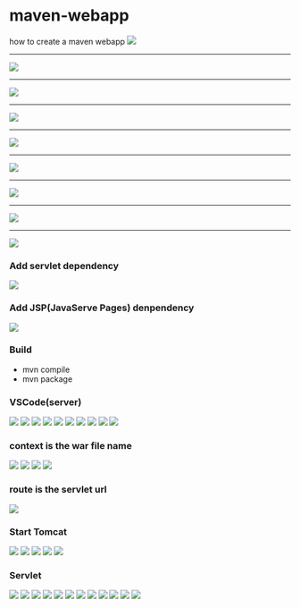 # maven-webapp

how to create a maven webapp
![](./images/Screen%20Shot%202022-04-09%20at%206.25.51%20AM.png)

---

![](./images/Screen%20Shot%202022-04-09%20at%206.26.16%20AM.png)

---

![](./images/Screen%20Shot%202022-04-09%20at%206.26.29%20AM.png)

---

![](./images/Screen%20Shot%202022-04-09%20at%206.26.38%20AM.png)

---

![](./images/Screen%20Shot%202022-04-09%20at%206.26.50%20AM.png)

---

![](./images/Screen%20Shot%202022-04-09%20at%206.27.02%20AM.png)

---

![](./images/Screen%20Shot%202022-04-09%20at%206.27.10%20AM.png)

---

![](./images/Screen%20Shot%202022-04-09%20at%206.27.46%20AM.png)

---

![](./images/Screen%20Shot%202022-04-09%20at%206.28.54%20AM.png)

### Add servlet dependency

![](./images/Screen%20Shot%202022-04-09%20at%206.38.13%20AM.png)

### Add JSP(JavaServe Pages) denpendency

![](./images/Screen%20Shot%202022-04-09%20at%206.44.54%20AM.png)

### Build

- mvn compile
- mvn package

### VSCode(server)

![](./images/Screen%20Shot%202022-04-18%20at%207.02.26%20PM.png)
![](./images/Screen%20Shot%202022-04-18%20at%207.04.12%20PM.png)
![](./images/Screen%20Shot%202022-04-18%20at%207.05.03%20PM.png)
![](./images/Screen%20Shot%202022-04-18%20at%207.05.36%20PM.png)
![](./images/Screen%20Shot%202022-04-18%20at%207.06.43%20PM.png)
![](./images/Screen%20Shot%202022-04-18%20at%207.07.03%20PM.png)
![](./images/Screen%20Shot%202022-04-18%20at%207.07.13%20PM.png)
![](./images/Screen%20Shot%202022-04-18%20at%207.07.27%20PM.png)
![](./images/Screen%20Shot%202022-04-18%20at%207.07.42%20PM.png)
![](./images/Screen%20Shot%202022-04-18%20at%207.08.05%20PM.png)

### context is the war file name

![](./images/Screen%20Shot%202022-04-18%20at%208.12.32%20PM.png)
![](./images/Screen%20Shot%202022-04-18%20at%208.29.28%20PM.png)
![](./images/Screen%20Shot%202022-04-18%20at%208.30.23%20PM.png)
![](./images/Screen%20Shot%202022-04-18%20at%208.31.46%20PM.png)

### route is the servlet url

![](./images/Screen%20Shot%202022-04-18%20at%208.37.21%20PM.png)

### Start Tomcat

![](./images/Screen%20Shot%202022-04-09%20at%207.00.24%20AM.png)
![](./images/Screen%20Shot%202022-04-09%20at%209.58.50%20AM.png`)
![](./images/Screen%20Shot%202022-04-09%20at%2010.00.01%20AM.png)
![](./images/Screen%20Shot%202022-04-09%20at%2010.00.54%20AM.png)
![](./images/Screen%20Shot%202022-04-09%20at%2010.01.40%20AM.png)

### Servlet

![](./images/Screen%20Shot%202022-04-09%20at%2011.21.41%20AM.png)
![](./images/Screen%20Shot%202022-04-09%20at%2011.26.54%20AM.png)
![](./images/Screen%20Shot%202022-04-09%20at%2011.27.08%20AM.png)
![](./images/Screen%20Shot%202022-04-09%20at%2011.28.02%20AM.png)
![](./images/Screen%20Shot%202022-04-09%20at%2011.28.33%20AM.png)
![](./images/Screen%20Shot%202022-04-09%20at%2011.28.49%20AM.png)
![](./images/Screen%20Shot%202022-04-09%20at%2012.26.07%20PM.png)
![](./images/Screen%20Shot%202022-04-09%20at%2012.39.42%20PM.png)
![](./images/Screen%20Shot%202022-04-09%20at%2012.39.51%20PM.png)
![](./images/Screen%20Shot%202022-04-09%20at%2012.39.59%20PM.png)
![](./images/Screen%20Shot%202022-04-09%20at%2012.40.07%20PM.png)
![](./images/Screen%20Shot%202022-04-09%20at%2012.40.16%20PM.png)
